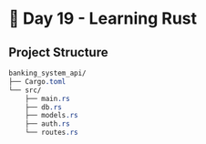 # 🚀 Day 19 - Learning Rust

## Project Structure

```css
banking_system_api/
├── Cargo.toml
└── src/
    ├── main.rs
    ├── db.rs
    ├── models.rs
    ├── auth.rs
    └── routes.rs
```
